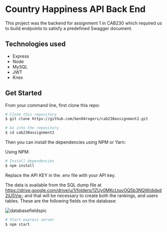 # Country Happiness API Back End

This project was the backend for assignment 1 in CAB230 which required us to build endpoints to satisfy a predefined Swagger document. 

## Technologies used

- Express
- Node
- MySQL
- JWT
- Knex

## Get Started

From your command line, first clone this repo:

```bash
# Clone this repository
$ git clone https://github.com/ben04rogers/cab230assignment2.git

# Go into the repository
$ cd cab230assignment2
```

Then you can install the dependencies using NPM or Yarn:

Using NPM: 

```bash
# Install dependencies
$ npm install
```

Replace the API KEY in the .env file with your API key. 

The data is available from the SQL dump file at https://drive.google.com/drive/u/1/folders/1ZUy0MKcLtuvOQ5b3NQWididxd2jU5Vw- and that will be necessary to create both the rankings, and users tables. These are the following fields on the database:

![databasefieldspic](https://user-images.githubusercontent.com/47819009/121647523-d8dce000-cad9-11eb-98a6-3629af2de0a8.PNG)


```bash
# Start express server
$ npm start
```
